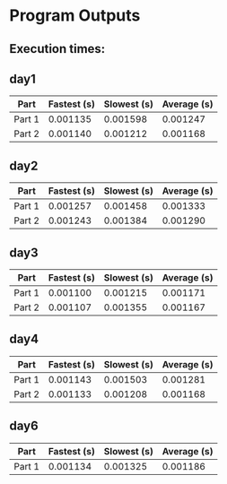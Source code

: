 # Program Outputs
## Execution times: 

## day1
| Part | Fastest (s) | Slowest (s) | Average (s) |
| ---- | ------------ | ------------ | ------------ |
| Part 1 | 0.001135 | 0.001598 | 0.001247 |
| Part 2 | 0.001140 | 0.001212 | 0.001168 |

## day2
| Part | Fastest (s) | Slowest (s) | Average (s) |
| ---- | ------------ | ------------ | ------------ |
| Part 1 | 0.001257 | 0.001458 | 0.001333 |
| Part 2 | 0.001243 | 0.001384 | 0.001290 |

## day3
| Part | Fastest (s) | Slowest (s) | Average (s) |
| ---- | ------------ | ------------ | ------------ |
| Part 1 | 0.001100 | 0.001215 | 0.001171 |
| Part 2 | 0.001107 | 0.001355 | 0.001167 |

## day4
| Part | Fastest (s) | Slowest (s) | Average (s) |
| ---- | ------------ | ------------ | ------------ |
| Part 1 | 0.001143 | 0.001503 | 0.001281 |
| Part 2 | 0.001133 | 0.001208 | 0.001168 |

## day6
| Part | Fastest (s) | Slowest (s) | Average (s) |
| ---- | ------------ | ------------ | ------------ |
| Part 1 | 0.001134 | 0.001325 | 0.001186 |